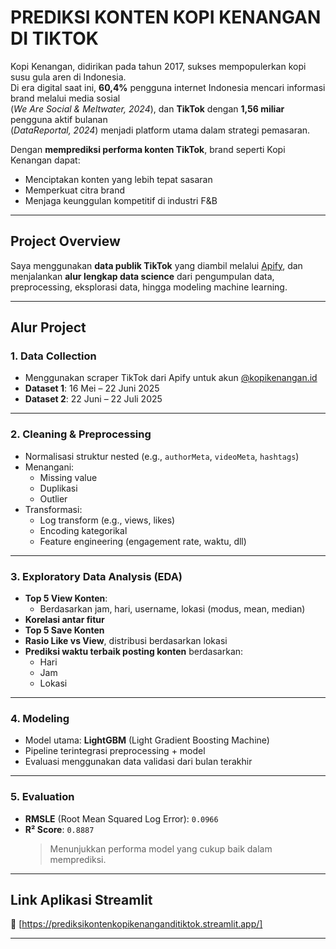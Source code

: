 # PREDIKSI KONTEN KOPI KENANGAN DI TIKTOK

Kopi Kenangan, didirikan pada tahun 2017, sukses mempopulerkan kopi susu gula aren di Indonesia.  
Di era digital saat ini, **60,4%** pengguna internet Indonesia mencari informasi brand melalui media sosial  
(*We Are Social & Meltwater, 2024*), dan **TikTok** dengan **1,56 miliar** pengguna aktif bulanan  
(*DataReportal, 2024*) menjadi platform utama dalam strategi pemasaran.

Dengan **memprediksi performa konten TikTok**, brand seperti Kopi Kenangan dapat:
- Menciptakan konten yang lebih tepat sasaran   
- Memperkuat citra brand  
- Menjaga keunggulan kompetitif di industri F&B 

---

## Project Overview

Saya menggunakan **data publik TikTok** yang diambil melalui [Apify](https://apify.com/), dan menjalankan **alur lengkap data science** dari pengumpulan data, preprocessing, eksplorasi data, hingga modeling machine learning.

---

## Alur Project

### 1. Data Collection
- Menggunakan scraper TikTok dari Apify untuk akun [@kopikenangan.id](https://www.tiktok.com/@kopikenangan.id)
- **Dataset 1**: 16 Mei – 22 Juni 2025  
- **Dataset 2**: 22 Juni – 22 Juli 2025  

---

### 2. Cleaning & Preprocessing
- Normalisasi struktur nested (e.g., `authorMeta`, `videoMeta`, `hashtags`)
- Menangani:
  - Missing value  
  - Duplikasi  
  - Outlier  
- Transformasi:
  - Log transform (e.g., views, likes)
  - Encoding kategorikal
  - Feature engineering (engagement rate, waktu, dll)

---

### 3. Exploratory Data Analysis (EDA)
- **Top 5 View Konten**:
  - Berdasarkan jam, hari, username, lokasi (modus, mean, median)
- **Korelasi antar fitur**
- **Top 5 Save Konten**
- **Rasio Like vs View**, distribusi berdasarkan lokasi
- **Prediksi waktu terbaik posting konten** berdasarkan:
  - Hari
  - Jam
  - Lokasi

---

### 4. Modeling
- Model utama: **LightGBM** (Light Gradient Boosting Machine)
- Pipeline terintegrasi preprocessing + model
- Evaluasi menggunakan data validasi dari bulan terakhir

---

### 5. Evaluation
- **RMSLE** (Root Mean Squared Log Error): `0.0966`  
- **R² Score**: `0.8887`  
  > Menunjukkan performa model yang cukup baik dalam memprediksi.

---

## Link Aplikasi Streamlit
🔗 [https://prediksikontenkopikenanganditiktok.streamlit.app/]

---
